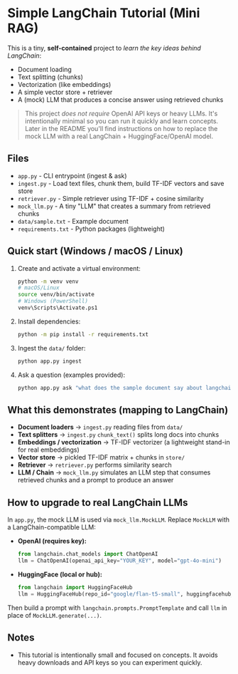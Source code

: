 # Simple LangChain Tutorial (Mini RAG)

This is a tiny, **self-contained** project to *learn the key ideas behind LangChain*:
- Document loading
- Text splitting (chunks)
- Vectorization (like embeddings)
- A simple vector store + retriever
- A (mock) LLM that produces a concise answer using retrieved chunks

> This project *does not require* OpenAI API keys or heavy LLMs. It's intentionally minimal so you can run it quickly and learn concepts. Later in the README you'll find instructions on how to replace the mock LLM with a real LangChain + HuggingFace/OpenAI model.

## Files
- `app.py` - CLI entrypoint (ingest & ask)
- `ingest.py` - Load text files, chunk them, build TF-IDF vectors and save store
- `retriever.py` - Simple retriever using TF-IDF + cosine similarity
- `mock_llm.py` - A tiny "LLM" that creates a summary from retrieved chunks
- `data/sample.txt` - Example document
- `requirements.txt` - Python packages (lightweight)

## Quick start (Windows / macOS / Linux)
1. Create and activate a virtual environment:
   ```bash
   python -m venv venv
   # macOS/Linux
   source venv/bin/activate
   # Windows (PowerShell)
   venv\Scripts\Activate.ps1
   ```
2. Install dependencies:
   ```bash
   python -m pip install -r requirements.txt
   ```
3. Ingest the `data/` folder:
   ```bash
   python app.py ingest
   ```
4. Ask a question (examples provided):
   ```bash
   python app.py ask "what does the sample document say about langchain?"
   ```

## What this demonstrates (mapping to LangChain)
- **Document loaders** -> `ingest.py` reading files from `data/`
- **Text splitters** -> `ingest.py` `chunk_text()` splits long docs into chunks
- **Embeddings / vectorization** -> TF-IDF vectorizer (a lightweight stand-in for real embeddings)
- **Vector store** -> pickled TF-IDF matrix + chunks in `store/`
- **Retriever** -> `retriever.py` performs similarity search
- **LLM / Chain** -> `mock_llm.py` simulates an LLM step that consumes retrieved chunks and a prompt to produce an answer

## How to upgrade to real LangChain LLMs
In `app.py`, the mock LLM is used via `mock_llm.MockLLM`. Replace `MockLLM` with a LangChain-compatible LLM:

- **OpenAI (requires key):**
  ```python
  from langchain.chat_models import ChatOpenAI
  llm = ChatOpenAI(openai_api_key="YOUR_KEY", model="gpt-4o-mini")
  ```
- **HuggingFace (local or hub):**
  ```python
  from langchain import HuggingFaceHub
  llm = HuggingFaceHub(repo_id="google/flan-t5-small", huggingfacehub_api_token="YOUR_TOKEN")
  ```

Then build a prompt with `langchain.prompts.PromptTemplate` and call `llm` in place of `MockLLM.generate(...)`.

## Notes
- This tutorial is intentionally small and focused on concepts. It avoids heavy downloads and API keys so you can experiment quickly.
